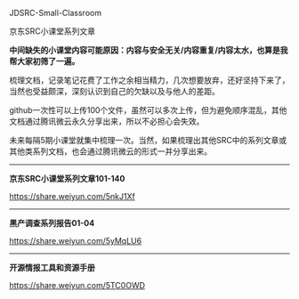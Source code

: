 JDSRC-Small-Classroom

京东SRC小课堂系列文章

**中间缺失的小课堂内容可能原因：内容与安全无关/内容重复/内容太水，也算是我帮大家初筛了一遍。**

梳理文档，记录笔记花费了工作之余相当精力，几次想要放弃，还好坚持下来了，当然也受益颇深，深刻认识到自己的欠缺以及与他人的差距。

github一次性可以上传100个文件，虽然可以多次上传，但为避免顺序混乱，其他文档通过腾讯微云永久分享出来，所以不必担心会失效。

未来每隔5期小课堂就集中梳理一次。当然，如果梳理出其他SRC中的系列文章或其他类系列文档，也会通过腾讯微云的形式一并分享出来。

------------------------------------------------------------------------------------------------------------------------------------------

**京东SRC小课堂系列文章101-140**

https://share.weiyun.com/5nkJ1Xf


-----------------------------------------------------------------------------------------------------------------------------------------

**黑产调查系列报告01-04**

https://share.weiyun.com/5yMqLU6

------------------------------------------------------------------------------------------------------------------------------------------

**开源情报工具和资源手册**

https://share.weiyun.com/5TC0OWD

